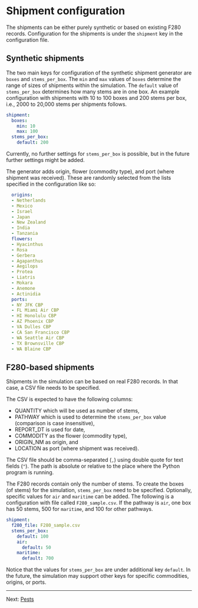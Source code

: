 # Shipment configuration

The shipments can be either purely synthetic or based on existing F280
records. Configuration for the shipments is under the `shipment` key
in the configuration file.

## Synthetic shipments

The two main keys for configuration of the synthetic shipment generator
are `boxes` and `stems_per_box`. The `min` and `max` values of `boxes`
determine the range of sizes of shipments within the simulation.
The `default` value of `stems_per_box` determines how many stems are in
one box. An example configuration with shipments with 10 to 100 boxes
and 200 stems per box, i.e., 2000 to 20,000 stems per shipments follows.

```yaml
shipment:
  boxes:
    min: 10
    max: 100
  stems_per_box:
    default: 200
```

Currently, no further settings for `stems_per_box` is possible, but in
the future further settings might be added.

The generator adds origin, flower (commodity type), and port (where
shipment was received). These are randomly selected from the lists
specified in the configuration like so:

```yaml
  origins:
  - Netherlands
  - Mexico
  - Israel
  - Japan
  - New Zealand
  - India
  - Tanzania
  flowers:
  - Hyacinthus
  - Rosa
  - Gerbera
  - Agapanthus
  - Aegilops
  - Protea
  - Liatris
  - Mokara
  - Anemone
  - Actinidia
  ports:
  - NY JFK CBP
  - FL Miami Air CBP
  - HI Honolulu CBP
  - AZ Phoenix CBP
  - VA Dulles CBP
  - CA San Francisco CBP
  - WA Seattle Air CBP
  - TX Brownsville CBP
  - WA Blaine CBP
```

## F280-based shipments

Shipments in the simulation can be based on real F280 records. In that
case, a CSV file needs to be specified.

The CSV is expected to have the following columns:
 * QUANTITY which will be used as number of stems,
 * PATHWAY which is used to determine the `stems_per_box` value
   (comparison is case insensitive),
 * REPORT_DT is used for date,
 * COMMODITY as the flower (commodity type),
 * ORIGIN_NM as origin, and
 * LOCATION as port (where shipment was received).

The CSV file should be comma-separated (`,`) using double quote for text
fields (`"`). The path is absolute or relative to the place where the
Python program is running.

The F280 records contain only the number of stems. To create the boxes
(of stems) for the simulation, `stems_per_box` need to be specified.
Optionally, specific values for `air` and `maritime` can be added.
The following is a configuration with file called `F280_sample.csv`.
If the pathway is `air`, one box has 50 stems, 500 for `maritime`,
and 100 for other pathways.

```yaml
shipment:
  f280_file: F280_sample.csv
  stems_per_box:
    default: 100
    air:
      default: 50
    maritime:
      default: 700
```

Notice that the values for `stems_per_box` are under additional key
`default`. In the future, the simulation may support other keys for
specific commodities, origins, or ports.

---

Next: [Pests](pest.md)
